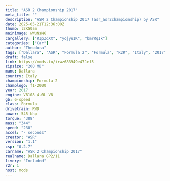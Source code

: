 ```yaml
---
title: "ASR 2 Championship 2017"
meta_title: ""
description: "ASR 2 Championship 2017 (asr_asr2championship) by ASR"
date: 2025-05-21T12:36:00Z
thumb: l2KG0sm
mainimage: wWuNsN6
cargallery: ["RIpZdXX", "yojyu1K", "bmrRqIk"]
categories: ["Car"]
author: "Theodora"
tags: ["Dallara", "ASR", "Formula 2", "Formula", "R2R", "Italy", "2017"]
draft: false
link: https://mods.to/irwz683949e471ef5
zipsize: "200 MB"
manu: Dallara
country: Italy
championship: Formula 2
champlogo: f1-2000
year: 2017
engine: V8108 4.0L V8
gb: 6-speed
class: Formula
drivetrain: RWD
power: 545 bhp 
torque: "388"
mass: "344"
speed: "230"
accel: "- seconds"
creator: "ASR"
version: "1.1"
csp: "0.2.7"
carname: "ASR 2 Championship 2017"
realname: Dallara GP2/11
livery: "Included"
r2r: 1
host: mods
---
```

